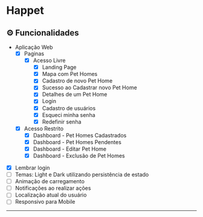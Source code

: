 # Happet

## ⚙️ Funcionalidades
 - Aplicação Web
   - [X] Paginas
     - [X] Acesso Livre
       - [X] Landing Page
       - [X] Mapa com Pet Homes
       - [X] Cadastro de novo Pet Home
       - [X] Sucesso ao Cadastrar novo Pet Home
       - [X] Detalhes de um Pet Home
       - [X] Login
       - [X] Cadastro de usuários
       - [X] Esqueci minha senha
       - [X] Redefinir senha
    - [X] Acesso Restrito
      - [X] Dashboard - Pet Homes Cadastrados
      - [X] Dashboard - Pet Homes Pendentes
      - [X] Dashboard - Editar Pet Home
      - [X] Dashboard - Exclusão de Pet Homes
 - [X] Lembrar login
 - [ ] Temas: Light e Dark utilizando persistência de estado
 - [ ] Animação de carregamento
 - [ ] Notificações ao realizar ações
 - [ ] Localização atual do usuário
 - [ ] Responsivo para Mobile

---